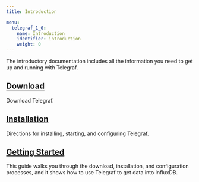 ```yaml
---
title: Introduction

menu:
  telegraf_1_0:
    name: Introduction
    identifier: introduction
    weight: 0
---
```


The introductory documentation includes all the information you need to get up and running with Telegraf.

## [Download](https://influxdata.com/downloads/#telegraf)
Download Telegraf.

## [Installation](/telegraf/v1.0/introduction/installation/)
Directions for installing, starting, and configuring Telegraf.

## [Getting Started](/telegraf/v1.0/introduction/getting_started/)
This guide walks you through the download, installation, and configuration processes, and it shows how to use Telegraf to get data into InfluxDB.
